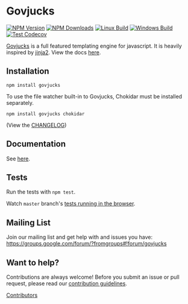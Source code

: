 # Govjucks

[![NPM Version][npm-image]][npm-url]
[![NPM Downloads][downloads-image]][downloads-url]
[![Linux Build][github-actions-image]][github-actions-url]
[![Windows Build][appveyor-image]][appveyor-url]
[![Test Codecov][codecov-image]][codecov-url]

[Govjucks](https://mozilla.github.io/govjucks/) is a full featured
templating engine for javascript. It is heavily inspired by
[jinja2](http://jinja.pocoo.org/). View the docs
[here](https://mozilla.github.io/govjucks/).

## Installation

`npm install govjucks`

To use the file watcher built-in to Govjucks, Chokidar must be installed separately.

`npm install govjucks chokidar`

(View the [CHANGELOG](https://github.com/gunjam/govjucks/releases))

## Documentation

See [here](https://mozilla.github.io/govjucks/).

## Tests

Run the tests with `npm test`.

Watch `master` branch's [tests running in the browser](https://mozilla.github.io/govjucks/files/tests/browser/).

## Mailing List

Join our mailing list and get help with and issues you have:
https://groups.google.com/forum/?fromgroups#!forum/govjucks

## Want to help?

Contributions are always welcome! Before you submit an issue or pull request, please read our [contribution guidelines](CONTRIBUTING.md).

[Contributors](https://github.com/gunjam/govjucks/graphs/contributors)

[npm-image]: https://img.shields.io/npm/v/govjucks.svg
[npm-url]: https://npmjs.org/package/govjucks
[downloads-image]: https://img.shields.io/npm/dm/govjucks.svg
[downloads-url]: https://npmjs.org/package/govjucks
[github-actions-image]: https://img.shields.io/github/workflow/status/gunjam/govjucks/Tests/master.svg?label=linux
[github-actions-url]: https://github.com/gunjam/govjucks/actions
[appveyor-image]: https://img.shields.io/appveyor/ci/fdintino/govjucks/master.svg?label=windows
[appveyor-url]: https://ci.appveyor.com/project/fdintino/govjucks
[codecov-image]: https://img.shields.io/codecov/c/gh/gunjam/govjucks.svg
[codecov-url]: https://codecov.io/gh/gunjam/govjucks/branch/master
